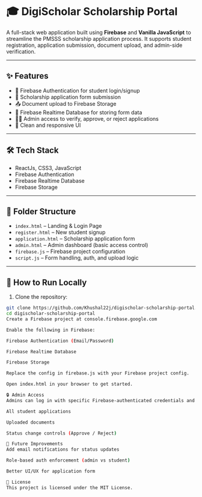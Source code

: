 # 🎓 DigiScholar Scholarship Portal

A full-stack web application built using **Firebase** and **Vanilla JavaScript** to streamline the PMSSS scholarship application process. It supports student registration, application submission, document upload, and admin-side verification.

---

## ✨ Features

- 🔐 Firebase Authentication for student login/signup
- 📝 Scholarship application form submission
- 📤 Document upload to Firebase Storage
- 📡 Firebase Realtime Database for storing form data
- 🧑‍💼 Admin access to verify, approve, or reject applications
- 🎯 Clean and responsive UI

---

## 🛠️ Tech Stack

- ReactJs, CSS3, JavaScript
- Firebase Authentication
- Firebase Realtime Database
- Firebase Storage

---

## 📁 Folder Structure

- `index.html` – Landing & Login Page  
- `register.html` – New student signup  
- `application.html` – Scholarship application form  
- `admin.html` – Admin dashboard (basic access control)
- `firebase.js` – Firebase project configuration  
- `script.js` – Form handling, auth, and upload logic

---

## 🚀 How to Run Locally

1. Clone the repository:
```bash
git clone https://github.com/Khushal22j/digischolar-scholarship-portal.git
cd digischolar-scholarship-portal
Create a Firebase project at console.firebase.google.com

Enable the following in Firebase:

Firebase Authentication (Email/Password)

Firebase Realtime Database

Firebase Storage

Replace the config in firebase.js with your Firebase project config.

Open index.html in your browser to get started.

🔒 Admin Access
Admins can log in with specific Firebase-authenticated credentials and access:

All student applications

Uploaded documents

Status change controls (Approve / Reject)

📌 Future Improvements
Add email notifications for status updates

Role-based auth enforcement (admin vs student)

Better UI/UX for application form

📄 License
This project is licensed under the MIT License.
